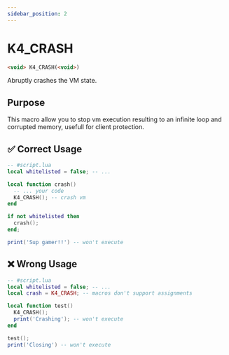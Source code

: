 ```yaml
---
sidebar_position: 2
---
```


# K4_CRASH
```md
<void> K4_CRASH(<void>)
```

Abruptly crashes the VM state. 

## Purpose

This macro allow you to stop vm execution resulting to an infinite loop and corrupted memory, usefull for client protection.

## ✅ Correct Usage

```lua
-- #script.lua
local whitelisted = false; -- ...

local function crash()
  -- ... your code
  K4_CRASH(); -- crash vm
end

if not whitelisted then
  crash();
end;

print('Sup gamer!!') -- won't execute
```

## ❌ Wrong Usage

```lua
-- #script.lua
local whitelisted = false; -- ...
local crash = K4_CRASH; -- macros don't support assignments

local function test()
  K4_CRASH();
  print('Crashing'); -- won't execute
end

test();
print('Closing') -- won't execute
```